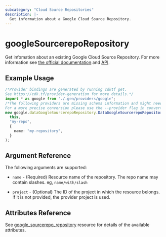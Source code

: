 ```yaml
---
subcategory: "Cloud Source Repositories"
description: |-
  Get information about a Google Cloud Source Repository.
---
```


# googleSourcerepoRepository

Get infomation about an existing Google Cloud Source Repository.
For more information see [the official documentation](https://cloud.google.com/source-repositories)
and
[API](https://cloud.google.com/source-repositories/docs/reference/rest/v1/projects.repos).

## Example Usage

```typescript
/*Provider bindings are generated by running cdktf get.
See https://cdk.tf/provider-generation for more details.*/
import * as google from "./.gen/providers/google";
/*The following providers are missing schema information and might need manual adjustments to synthesize correctly: google.
For a more precise conversion please use the --provider flag in convert.*/
new google.dataGoogleSourcerepoRepository.DataGoogleSourcerepoRepository(
  this,
  "my-repo",
  {
    name: "my-repository",
  }
);

```

## Argument Reference

The following arguments are supported:

*   `name` - (Required) Resource name of the repository. The repo name may contain slashes. eg, `name/with/slash`

*   `project` - (Optional) The ID of the project in which the resource belongs. If it is not provided, the provider project is used.

## Attributes Reference

See [google\_sourcerepo\_repository](https://registry.terraform.io/providers/hashicorp/google/latest/docs/resources/sourcerepo_repository#argument-reference) resource for details of the available attributes.

